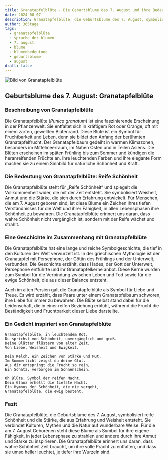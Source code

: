 ```yaml
---
title: Granatapfelblüte - Die Geburtsblume des 7. August und ihre Bedeutung
date: 2024-08-07
description: Granatapfelblüte, die Geburtsblume des 7. August, symbolisiert Reife Schönheit. Erfahre mehr über ihre Geschichte, Bedeutung und Symbolik in der Sprache der Blumen.
author: 365tage
tags:
  - granatapfelblüte
  - sprache der blumen
  - 7. august
  - blume
  - blumenbedeutung
  - geburtsblume
  - august
draft: false
---
```


![Bild von Granatapfelblüte](https://cdn.pixabay.com/photo/2012/09/30/02/58/flowers-58556_1280.jpg#center)


## Geburtsblume des 7. August: Granatapfelblüte

### Beschreibung von Granatapfelblüte

Die Granatapfelblüte (_Punica granatum_) ist eine faszinierende Erscheinung in der Pflanzenwelt. Sie entfaltet sich in kräftigem Rot oder Orange, oft mit einem zarten, gewellten Blütenrand. Diese Blüte ist ein Symbol für Fruchtbarkeit und Leben, denn sie bildet den Anfang der berühmten Granatapfelfrucht. Der Granatapfelbaum gedeiht in warmen Klimazonen, besonders im Mittelmeerraum, im Nahen Osten und in Teilen Asiens. Die Blüten erscheinen im späten Frühling bis zum Sommer und kündigen die heranreifenden Früchte an. Ihre leuchtenden Farben und ihre elegante Form machen sie zu einem Sinnbild für natürliche Schönheit und Kraft.

### Die Bedeutung von Granatapfelblüte: Reife Schönheit

Die Granatapfelblüte steht für „Reife Schönheit“ und spiegelt die Vollkommenheit wider, die mit der Zeit entsteht. Sie symbolisiert Weisheit, Anmut und die Stärke, die sich durch Erfahrung entwickelt. Für Menschen, die am 7. August geboren sind, ist diese Blume ein Zeichen ihres tiefen Verständnisses für die Welt und ihrer Fähigkeit, in allen Lebensphasen ihre Schönheit zu bewahren. Die Granatapfelblüte erinnert uns daran, dass wahre Schönheit nicht vergänglich ist, sondern mit der Reife wächst und strahlt.

### Eine Geschichte im Zusammenhang mit Granatapfelblüte

Die Granatapfelblüte hat eine lange und reiche Symbolgeschichte, die tief in den Kulturen der Welt verwurzelt ist. In der griechischen Mythologie ist der Granatapfel mit Persephone, der Göttin des Frühlings und der Unterwelt, verbunden. Die Geschichte erzählt, dass Hades, der Gott der Unterwelt, Persephone entführte und ihr Granatapfelkerne anbot. Diese Kerne wurden zum Symbol für die Verbindung zwischen Leben und Tod sowie für die ewige Schönheit, die aus dieser Balance entsteht.

Auch im alten Persien galt die Granatapfelblüte als Symbol für Liebe und Treue. Es wird erzählt, dass Paare unter einem Granatapfelbaum schworen, ihre Liebe für immer zu bewahren. Die Blüte selbst stand dabei für die Leidenschaft, die in einer reifen Beziehung erblüht, während die Frucht die Beständigkeit und Fruchtbarkeit dieser Liebe darstellte.

### Ein Gedicht inspiriert von Granatapfelblüte

```
Granatapfelblüte, in leuchtendem Rot,  
Du sprichst von Schönheit, unvergänglich und groß.  
Deine Blätter flüstern von alter Zeit,  
Von Liebe, Weisheit und Ewigkeit.  

Dein Kelch, ein Zeichen von Stärke und Mut,  
Im Sommerlicht zeigst du deine Glut.  
Aus dir entspringt die Frucht so rein,  
Ein Schatz, verborgen im Sonnenschein.  

Oh Blüte, Symbol der reifen Macht,  
Dein Glanz erhellt die tiefste Nacht.  
Ein Hymnus der Schönheit, die nie vergeht,  
Granatapfelblüte, die ewig besteht.  
```

### Fazit

Die Granatapfelblüte, die Geburtsblume des 7. August, symbolisiert reife Schönheit und die Stärke, die aus Erfahrung und Weisheit entsteht. Sie verbindet Kulturen, Mythen und die Natur auf wunderbare Weise. Für die am 7. August Geborenen steht diese Blume als Symbol für ihre eigene Fähigkeit, in jeder Lebensphase zu strahlen und andere durch ihre Anmut und Stärke zu inspirieren. Die Granatapfelblüte erinnert uns daran, dass wahre Schönheit Zeit braucht, um ihre volle Pracht zu entfalten, und dass sie umso heller leuchtet, je tiefer ihre Wurzeln sind.